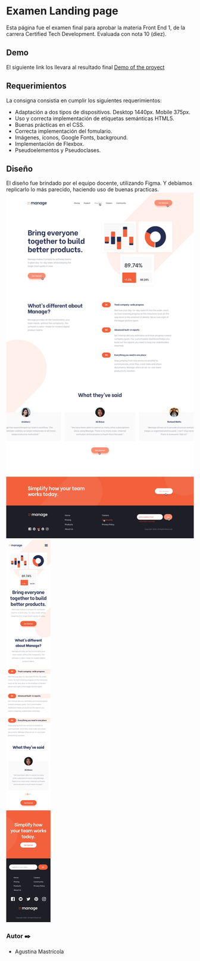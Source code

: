 # Examen Landing page
Esta página fue el examen final para aprobar la materia Front End 1, de la carrera Certified Tech Development. Evaluada con nota 10 (diez).

## Demo
El siguiente link los llevara al resultado final [Demo of the proyect](https://agustinamastricola.github.io/FrontEnd1/)

## Requerimientos
La consigna consistia en cumplir los siguientes requerimientos:

- Adaptación a dos tipos de dispositivos. Desktop 1440px. Mobile 375px.
- Uso y correcta implementación de etiquetas semánticas HTML5.
- Buenas prácticas en el CSS.
- Correcta implementación del fomulario.
- Imágenes, íconos, Google Fonts, background.
- Implementación de Flexbox.
- Pseudoelementos y Pseudoclases.

## Diseño
El diseño fue brindado por el equipo docente, utilizando Figma. Y debíamos replicarlo lo más parecido, haciendo uso de buenas practicas.
![](/imagenes/desktop-design.jpg)
![](/imagenes/mobile-design.jpg)

### Autor ✒️
- Agustina Mastrícola




